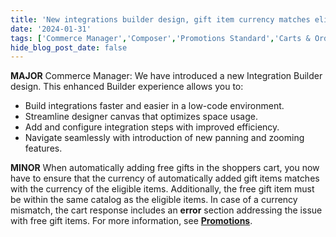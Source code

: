 ```yaml
---
title: 'New integrations builder design, gift item currency matches eligible item currency'
date: '2024-01-31'
tags: ['Commerce Manager','Composer','Promotions Standard','Carts & Orders']
hide_blog_post_date: false
---
```


**MAJOR** Commerce Manager: We have introduced a new Integration Builder design. This enhanced Builder experience allows you to:

*   Build integrations faster and easier in a low-code environment.
*   Streamline designer canvas that optimizes space usage.
*   Add and configure integration steps with improved efficiency.
*   Navigate seamlessly with introduction of new panning and zooming features.

**MINOR** When automatically adding free gifts in the shoppers cart, you now have to ensure that the currency of automatically added gift items matches with the currency of the eligible items. Additionally, the free gift item must be within the same catalog as the eligible items. In case of a currency mismatch, the cart response includes an **error** section addressing the issue with free gift items. For more information, see **[Promotions](https://elasticpath.dev/docs/commerce-cloud/promotions/promotions-overview)**.
